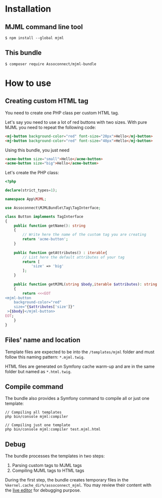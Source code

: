 Installation
============

MJML command line tool
----------------------

```console
$ npm install --global mjml
```

This bundle
-----------

```console
$ composer require Assoconnect/mjml-bundle
```

How to use
==========

Creating custom HTML tag
------------------------

You need to create one PHP class per custom HTML tag.

Let's say you need to use a lot of red buttons with two sizes. With pure MJML you need to repeat the following code:

```html
<mj-button background-color="red" font-size="20px">Hello</mj-button>
<mj-button background-color="red" font-size="40px">Hello</mj-button>
```

Using this bundle, you just need
```html
<acme-button size="small">Hello</acme-button>
<acme-button size="big">Hello</acme-button>
```

Let's create the PHP class:

```php
<?php

declare(strict_types=1);

namespace App\MJML;

use Assoconnect\MJMLBundle\Tag\TagInterface;

class Button implements TagInterface
{
    public function getName(): string 
    {
        // Write here the name of the custom tag you are creating
        return 'acme-button';
    }
    
    public function getAttributes() : iterable{
        // List here the default attributes of your tag
        return [
            'size' => 'big'
        ];
    }
    
    public function getMJML(string $body,iterable $attributes): string
    {
        return <<<EOT
<mjml-button
    background-color="red"
    size="{$attributes['size']}"
 >{$body}</mjml-button>
EOT;
    }
}
```

Files' name and location
------------------------

Template files are expected to be into the `/templates/mjml` folder and must follow this naming pattern: `*.mjml.twig`.

HTML files are generated on Symfony cache warm-up and are in the same folder but named as `*.html.twig`.

Compile command
---------------

The bundle also provides a Symfony command to compile all or just one template:

```console
// Compiling all templates
php bin/console mjml:compiler

// Compiling just one template
php bin/console mjml:compiler test.mjml.html
```

Debug
-----

The bundle processes the templates in two steps:
1. Parsing custom tags to MJML tags
2. Compiling MJML tags to HTML tags

During the first step, the bundle creates temporary files in the `%kernel.cache_dir%/assoconnect_mjml`. You may review their content with the [live editor](https://mjml.io/try-it-live) for debugging purpose. 
